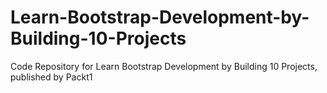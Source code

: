 # Learn-Bootstrap-Development-by-Building-10-Projects
Code Repository for  Learn Bootstrap Development by Building 10 Projects, published by Packt1
